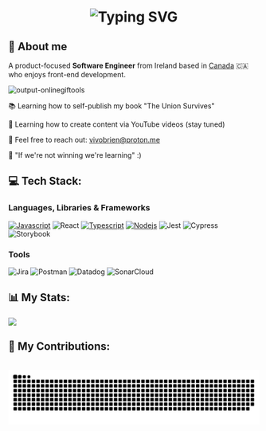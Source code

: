 <h1 align="center" >
  <img src="https://readme-typing-svg.herokuapp.com?font=Jost&weight=600&size=30&duration=400&pause=1000&color=F7682E&center=true&random=false&width=435&lines=Hi+there!+%F0%9F%91%8B;My+name+is+Vivienne+O'Brien;But+you+can+call+me+Viv+:);I'm+a+Builder;I'm+a+Developer;I'm+a+Designer;I'm+a+Teacher;I'm+a+Student;I'm+a+Talker;I'm+a+Kiwi+Eater;I'm+a+Water+Drinking+Enthusiast;I'm+a+Creative;" alt="Typing SVG" />
</h1>

## 🚀 About me 

A product-focused **Software Engineer** from Ireland based in <ins>Canada</ins> 🇨🇦 who enjoys front-end development. 

![output-onlinegiftools](https://github.com/vivienneobrien/vivienneobrien/assets/52012478/fc7894f7-279b-466d-847b-95f9485461ed)


📚 Learning how to self-publish my book "The Union Survives"

🧠 Learning how to create content via YouTube videos (stay tuned)

📮  Feel free to reach out: vivobrien@proton.me

🥇 "If we're not winning we're learning" :)

## 💻 Tech Stack:

### Languages, Libraries & Frameworks

[![Javascript](https://img.shields.io/badge/-Javascript-F0DB4F?style=for-the-badge&labelColor=black&logo=javascript&logoColor=F0DB4F)](#) 
![React](https://img.shields.io/badge/REACT-61DBFB?style=for-the-badge&logo=react&labelColor=black)
[![Typescript](https://img.shields.io/badge/-Typescript-007acc?style=for-the-badge&labelColor=black&logo=typescript&logoColor=007acc)](#) 
[![Nodejs](https://img.shields.io/badge/-Nodejs-3C873A?style=for-the-badge&labelColor=black&logo=node.js&logoColor=3C873A)](#) 
![Jest](https://img.shields.io/badge/JEST-853856?style=for-the-badge&logo=jest&labelColor=black)
![Cypress](https://img.shields.io/badge/CYPRESS-9BE3C4?style=for-the-badge&logo=cypress&labelColor=black)
![Storybook](https://img.shields.io/badge/STORYBOOK-FE4685?style=for-the-badge&logo=storybook&labelColor=black)

### Tools
![Jira](https://img.shields.io/badge/jira-065BD5?logo=jira&labelColor=black)
![Postman](https://img.shields.io/badge/postman-FFFFFF?logo=postman&labelColor=black)
![Datadog](https://img.shields.io/badge/datadog-632BA6?logo=datadog&labelColor=black&color=632BA6)
![SonarCloud](https://img.shields.io/badge/sonarcloud-FF6600?logo=sonarcloud&labelColor=black)

 <h2>📊 My Stats: </h2>
 

<a href="https://github.com/vivienneobrien/github-readme-stats">
  <img height=200 align="center" src="https://github-readme-stats.vercel.app/api?username=vivienneobrien&show_icons=true&theme=cobalt" />
</a>
<!-- <a href="https://github.com/vivienneobrien/convoychat">
  <img height=200 align="center" src="https://github-readme-stats.vercel.app/api/top-langs?username=vivienneobrien&layout=compact&langs_count=8&card_width=320" />
</a> -->

 <h2>🐍 My Contributions: </h2>
<div align="center">
 
  <br>
  <img alt="snake eating my contributions" src="https://raw.githubusercontent.com/salesp07/salesp07/output/github-contribution-grid-snake.svg" />
  
  <br/><br/><br/>
</div>





